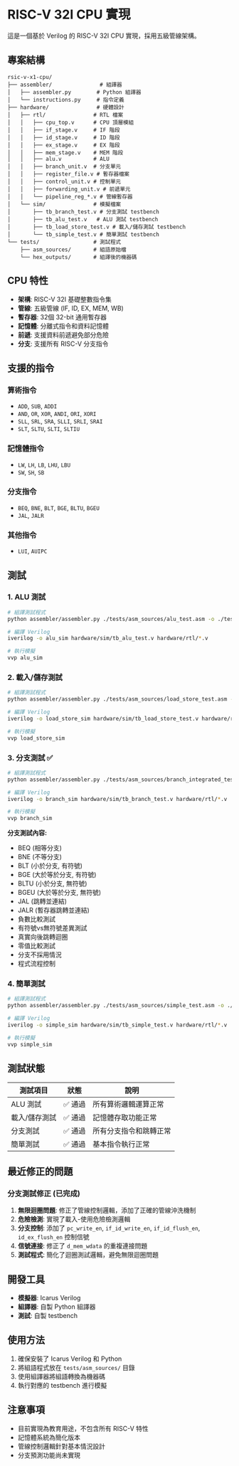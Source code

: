 # RISC-V 32I CPU 實現

這是一個基於 Verilog 的 RISC-V 32I CPU 實現，採用五級管線架構。

## 專案結構

```
rsic-v-x1-cpu/
├── assembler/               # 組譯器
│   ├── assembler.py        # Python 組譯器
│   └── instructions.py     # 指令定義
├── hardware/               # 硬體設計
│   ├── rtl/               # RTL 檔案
│   │   ├── cpu_top.v      # CPU 頂層模組
│   │   ├── if_stage.v     # IF 階段
│   │   ├── id_stage.v     # ID 階段
│   │   ├── ex_stage.v     # EX 階段
│   │   ├── mem_stage.v    # MEM 階段
│   │   ├── alu.v          # ALU
│   │   ├── branch_unit.v  # 分支單元
│   │   ├── register_file.v # 暫存器檔案
│   │   ├── control_unit.v # 控制單元
│   │   ├── forwarding_unit.v # 前遞單元
│   │   └── pipeline_reg_*.v # 管線暫存器
│   └── sim/               # 模擬檔案
│       ├── tb_branch_test.v # 分支測試 testbench
│       ├── tb_alu_test.v   # ALU 測試 testbench
│       ├── tb_load_store_test.v # 載入/儲存測試 testbench
│       └── tb_simple_test.v # 簡單測試 testbench
└── tests/                 # 測試程式
    ├── asm_sources/       # 組語原始檔
    └── hex_outputs/       # 組譯後的機器碼
```

## CPU 特性

- **架構**: RISC-V 32I 基礎整數指令集
- **管線**: 五級管線 (IF, ID, EX, MEM, WB)
- **暫存器**: 32個 32-bit 通用暫存器
- **記憶體**: 分離式指令和資料記憶體
- **前遞**: 支援資料前遞避免部分危險
- **分支**: 支援所有 RISC-V 分支指令

## 支援的指令

### 算術指令
- `ADD`, `SUB`, `ADDI`
- `AND`, `OR`, `XOR`, `ANDI`, `ORI`, `XORI`
- `SLL`, `SRL`, `SRA`, `SLLI`, `SRLI`, `SRAI`
- `SLT`, `SLTU`, `SLTI`, `SLTIU`

### 記憶體指令
- `LW`, `LH`, `LB`, `LHU`, `LBU`
- `SW`, `SH`, `SB`

### 分支指令
- `BEQ`, `BNE`, `BLT`, `BGE`, `BLTU`, `BGEU`
- `JAL`, `JALR`

### 其他指令
- `LUI`, `AUIPC`

## 測試

### 1. ALU 測試
```bash
# 組譯測試程式
python assembler/assembler.py ./tests/asm_sources/alu_test.asm -o ./tests/hex_outputs/alu_test.hex

# 編譯 Verilog
iverilog -o alu_sim hardware/sim/tb_alu_test.v hardware/rtl/*.v

# 執行模擬
vvp alu_sim
```

### 2. 載入/儲存測試
```bash
# 組譯測試程式
python assembler/assembler.py ./tests/asm_sources/load_store_test.asm -o ./tests/hex_outputs/load_store_test.hex

# 編譯 Verilog
iverilog -o load_store_sim hardware/sim/tb_load_store_test.v hardware/rtl/*.v

# 執行模擬
vvp load_store_sim
```

### 3. 分支測試 ✅
```bash
# 組譯測試程式
python assembler/assembler.py ./tests/asm_sources/branch_integrated_test.asm -o ./tests/hex_outputs/branch_integrated_test.hex

# 編譯 Verilog
iverilog -o branch_sim hardware/sim/tb_branch_test.v hardware/rtl/*.v

# 執行模擬
vvp branch_sim
```

**分支測試內容:**
- BEQ (相等分支)
- BNE (不等分支)  
- BLT (小於分支, 有符號)
- BGE (大於等於分支, 有符號)
- BLTU (小於分支, 無符號)
- BGEU (大於等於分支, 無符號)
- JAL (跳轉並連結)
- JALR (暫存器跳轉並連結)
- 負數比較測試
- 有符號vs無符號差異測試
- 真實向後跳轉迴圈
- 零值比較測試
- 分支不採用情況
- 程式流程控制

### 4. 簡單測試
```bash
# 組譯測試程式
python assembler/assembler.py ./tests/asm_sources/simple_test.asm -o ./tests/hex_outputs/simple_test.hex

# 編譯 Verilog
iverilog -o simple_sim hardware/sim/tb_simple_test.v hardware/rtl/*.v

# 執行模擬
vvp simple_sim
```

## 測試狀態

| 測試項目 | 狀態 | 說明 |
|---------|------|------|
| ALU 測試 | ✅ 通過 | 所有算術邏輯運算正常 |
| 載入/儲存測試 | ✅ 通過 | 記憶體存取功能正常 |
| 分支測試 | ✅ 通過 | 所有分支指令和跳轉正常 |
| 簡單測試 | ✅ 通過 | 基本指令執行正常 |

## 最近修正的問題

### 分支測試修正 (已完成)
1. **無限迴圈問題**: 修正了管線控制邏輯，添加了正確的管線沖洗機制
2. **危險檢測**: 實現了載入-使用危險檢測邏輯  
3. **分支控制**: 添加了 `pc_write_en`, `if_id_write_en`, `if_id_flush_en`, `id_ex_flush_en` 控制信號
4. **信號連接**: 修正了 `d_mem_wdata` 的重複連接問題
5. **測試程式**: 簡化了迴圈測試邏輯，避免無限迴圈問題

## 開發工具

- **模擬器**: Icarus Verilog
- **組譯器**: 自製 Python 組譯器
- **測試**: 自製 testbench

## 使用方法

1. 確保安裝了 Icarus Verilog 和 Python
2. 將組語程式放在 `tests/asm_sources/` 目錄
3. 使用組譯器將組語轉換為機器碼
4. 執行對應的 testbench 進行模擬

## 注意事項

- 目前實現為教育用途，不包含所有 RISC-V 特性
- 記憶體系統為簡化版本
- 管線控制邏輯針對基本情況設計
- 分支預測功能尚未實現
